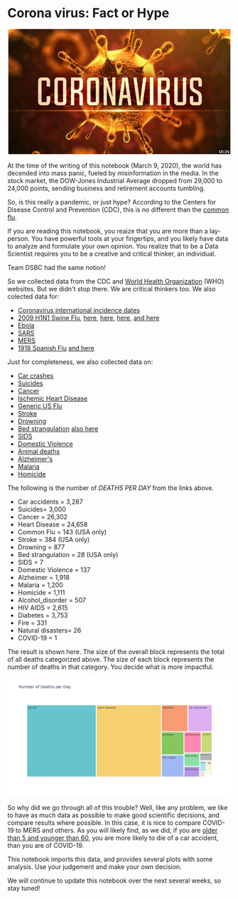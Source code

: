 # Corona virus: Fact or Hype
<p align="center">
	<img src="figures/covid-19.jpg" width=500>
</p>

At the time of the writing of this notebook (March 9, 2020), the world has decended into mass panic, fueled by misinformation in the media.  In the stock market, the DOW-Jones Industrial Average dropped from 29,000 to 24,000 points, sending business and retirement accounts tumbling.

So, is this really a pandemic, or just hype?  According to the Centers for Disease Control and Prevention (CDC), this is no different than the [common flu](https://www.cdc.gov/coronavirus/2019-ncov/index.html).

If you are reading this notebook, you reaize that you are more than a lay-person.  You have powerful tools at your fingertips, and you likely have data to analyze and formulate your own opinion.  You realize that to be a Data Scientist requires you to be a creative and critical thinker, an individual.

Team DSBC had the same notion!

So we collected data from the CDC and [World Health Organization](https://www.who.int/csr/don/12-january-2020-novel-coronavirus-china/en/) (WHO) websites.  But we didn't stop there.  We are critical thinkers too.  We also colected data for:
- [Coronavirus international incidence dates](https://www.washington.edu/news/2020/02/07/interactive-map-shows-worldwide-spread-of-coronavirus/)
- [2009 H1N1 Swine Flu](https://academic.oup.com/cid/article/52/suppl_1/S75/499147#97947460), [here](https://www.cdc.gov/flu/spotlights/pandemic-global-estimates.htm), [here](http://www.cidrap.umn.edu/news-perspective/2011/08/study-puts-global-2009-h1n1-infection-rate-11-21), [here](https://www.cdc.gov/flu/pandemic-resources/2009-pandemic-timeline.html), [and here](https://en.wikipedia.org/wiki/2009_flu_pandemic_timeline#March_2009)
- [Ebola](https://www.cdc.gov/vhf/ebola/history/2014-2016-outbreak/case-counts.html)
- [SARS](https://www.who.int/csr/sars/country/en/)
- [MERS](https://hazards.colorado.edu/quick-response-report/dynamics-of-interorganizational-risk-management-networks-during-the-2015-mers-response-in-south-korea)
- [1918 Spanish Flu](https://www.cdc.gov/flu/pandemic-resources/1918-commemoration/pandemic-timeline-1918.htm) [and here](https://wwwnc.cdc.gov/eid/article/12/1/05-0979_article)


Just for completeness, we also collected data on:
- [Car crashes](https://www.asirt.org/safe-travel/road-safety-facts/)
- [Suicides](https://www.medicalnewstoday.com/articles/234219.php#1)
- [Cancer](https://www.who.int/news-room/fact-sheets/detail/cancer)
- [Ischemic Heart Disease](https://www.ahajournals.org/doi/10.1161/CIRCOUTCOMES.118.005375)
- [Generic US Flu](https://www.cdc.gov/flu/about/burden/preliminary-in-season-estimates.htm)
- [Stroke](http://www.strokecenter.org/patients/about-stroke/stroke-statistics/)
- [Drowning](https://www.who.int/news-room/fact-sheets/detail/drowning) 
- [Bed strangulation](https://www.businessinsider.com/weird-causes-of-death-2016-7#w75-accidental-suffocation-and-strangulation-in-bed--10206-deaths-7)
[also here](https://wonder.cdc.gov/controller/datarequest/D76)
- [SIDS](https://pediatrics.aappublications.org/content/pediatrics/122/3/660.full.pdf?download=true)
- [Domestic Violence](https://www.npr.org/sections/goatsandsoda/2018/11/30/671872574/u-n-report-50-000-women-a-year-are-killed-by-intimate-partners-family-members)
- [Animal deaths](https://www.businessinsider.com/worlds-deadliest-animals-2016-9/)
- [Alzheimer's](https://braintest.com/alzheimers-statistics-throughout-the-united-states-and-worldwide/)
- [Malaria](https://www.childfund.org/infographic/malaria/)
- [Homicide](https://ourworldindata.org/homicides)

The following is the number of *DEATHS PER DAY* from the links above.
- Car accidents = 3,287
- Suicides= 3,000
- Cancer = 26,302
- Heart Disease = 24,658
- Common Flu = 143 (USA only)
- Stroke = 384 (USA only)
- Drowning = 877
- Bed strangulation = 28 (USA only)
- SIDS = 7
- Domestic Violence = 137
- Alzheimer = 1,918
- Malaria = 1,200
- Homicide = 1,111
- Alcohol_disorder = 507
- HIV AIDS = 2,615
- Diabetes = 3,753
- Fire = 331
- Natural disasters= 26
- COVID-19 = 1

The result is shown here.  The size of the overall block represents the total of all deaths categorized above.  The size of each block represents the number of deaths in that category.  You decide what is more impactful.
<p align="center">
	<img src="figures/death_by_other.png" width=800>
</p>

So why did we go through all of this trouble?  Well, like any problem, we like to have as much data as possible to make good scientific decisions, and compare results where possible.  In this case, it is nice to compare COVID-19 to MERS and others.  As you will likely find, as we did, if you are [older than 5 and younger than 60](https://www.cdc.gov/coronavirus/2019-ncov/index.html), you are more likely to die of a car accident, than you are of COVID-19.

This notebook imports this data, and provides several plots with some analysis.  Use your judgement and make your own decision.

We will continue to update this notebook over the next several weeks, so stay tuned!
